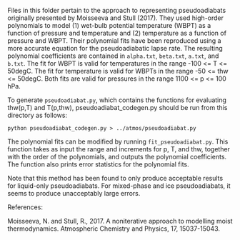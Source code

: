 Files in this folder pertain to the approach to representing pseudoadiabats
originally presented by Moisseeva and Stull (2017). They used high-order
polynomials to model (1) wet-bulb potential temperature (WBPT) as a function
of pressure and temperature and (2) temperature as a function of pressure and 
WBPT. Their polynomial fits have been reproduced using a more accurate equation
for the pseudoadiabatic lapse rate. The resulting polynomial coefficients are
contained in `alpha.txt`, `beta.txt`, `a.txt`, and `b.txt`. The fit for WBPT
is valid for temperatures in the range -100 <= T <= 50degC. The fit for
temperature is valid for WBPTs in the range -50 <= thw <= 50degC. Both fits
are valid for pressures in the range 1100 <= p <= 100 hPa.

To generate `pseudoadiabat.py`, which contains the functions for evaluating
thw(p,T) and  T(p,thw), pseudoadiabat_codegen.py should be run from this 
directory as follows:

`python pseudoadiabat_codegen.py > ../atmos/pseudoadiabat.py`

The polynomial fits can be modified by running `fit_pseudoadiabat.py`. This
function takes as input the range and increments for p, T, and thw, together
with the order of the polynomials, and outputs the polynomial coefficients.
The function also prints error statistics for the polynomial fits.

Note that this method has been found to only produce acceptable results for
liquid-only pseudoadiabats. For mixed-phase and ice pseudoadiabats, it seems
to produce unacceptably large errors.

References:

Moisseeva, N. and Stull, R., 2017. A noniterative approach to modelling moist
    thermodynamics. Atmospheric Chemistry and Physics, 17, 15037-15043.
